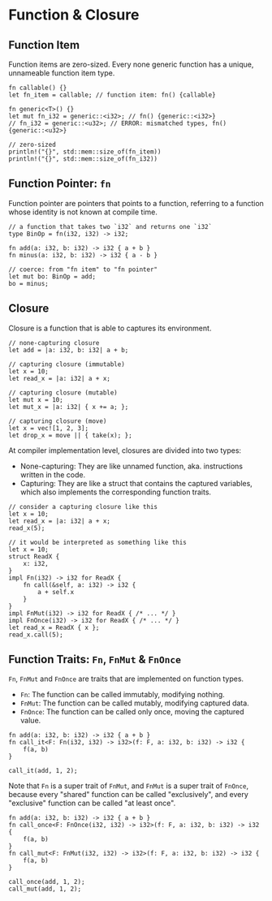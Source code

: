 # Function & Closure

## Function Item

Function items are zero-sized. Every none generic function has a unique,
unnameable function item type.

```rust,noplayground
fn callable() {}
let fn_item = callable; // function item: fn() {callable}

fn generic<T>() {}
let mut fn_i32 = generic::<i32>; // fn() {generic::<i32>}
// fn_i32 = generic::<u32>; // ERROR: mismatched types, fn() {generic::<u32>}

// zero-sized
println!("{}", std::mem::size_of(fn_item))
println!("{}", std::mem::size_of(fn_i32))
```

## Function Pointer: `fn`

Function pointer are pointers that points to a function, referring to a
function whose identity is not known at compile time.

```rust,noplayground
// a function that takes two `i32` and returns one `i32`
type BinOp = fn(i32, i32) -> i32;

fn add(a: i32, b: i32) -> i32 { a + b }
fn minus(a: i32, b: i32) -> i32 { a - b }

// coerce: from "fn item" to "fn pointer"
let mut bo: BinOp = add;
bo = minus;
```

## Closure

Closure is a function that is able to captures its environment.

```rust,noplayground
// none-capturing closure
let add = |a: i32, b: i32| a + b;

// capturing closure (immutable)
let x = 10;
let read_x = |a: i32| a + x;

// capturing closure (mutable)
let mut x = 10;
let mut_x = |a: i32| { x += a; };

// capturing closure (move)
let x = vec![1, 2, 3];
let drop_x = move || { take(x); };
```

At compiler implementation level, closures are divided into two types:

- None-capturing: They are like unnamed function, aka. instructions written in
  the code.
- Capturing: They are like a struct that contains the captured variables, which
  also implements the corresponding function traits.

```rust,noplayground
// consider a capturing closure like this
let x = 10;
let read_x = |a: i32| a + x;
read_x(5);

// it would be interpreted as something like this
let x = 10;
struct ReadX {
    x: i32,
}
impl Fn(i32) -> i32 for ReadX {
    fn call(&self, a: i32) -> i32 {
        a + self.x
    }
}
impl FnMut(i32) -> i32 for ReadX { /* ... */ }
impl FnOnce(i32) -> i32 for ReadX { /* ... */ }
let read_x = ReadX { x };
read_x.call(5);
```

## Function Traits: `Fn`, `FnMut` & `FnOnce`

`Fn`, `FnMut` and `FnOnce` are traits that are implemented on function types.

- `Fn`: The function can be called immutably, modifying nothing.
- `FnMut`: The function can be called mutably, modifying captured data.
- `FnOnce`: The function can be called only once, moving the captured value.

```rust,noplayground
fn add(a: i32, b: i32) -> i32 { a + b }
fn call_it<F: Fn(i32, i32) -> i32>(f: F, a: i32, b: i32) -> i32 {
    f(a, b)
}

call_it(add, 1, 2);
```

Note that `Fn` is a super trait of `FnMut`, and `FnMut` is a super trait of
`FnOnce`, because every "shared" function can be called "exclusively", and
every "exclusive" function can be called "at least once".

```rust,noplayground
fn add(a: i32, b: i32) -> i32 { a + b }
fn call_once<F: FnOnce(i32, i32) -> i32>(f: F, a: i32, b: i32) -> i32 {
    f(a, b)
}
fn call_mut<F: FnMut(i32, i32) -> i32>(f: F, a: i32, b: i32) -> i32 {
    f(a, b)
}

call_once(add, 1, 2);
call_mut(add, 1, 2);
```
